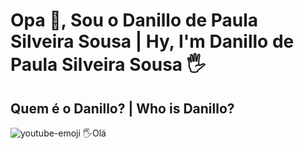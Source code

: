 # Opa 👋, Sou o Danillo de Paula Silveira Sousa | Hy, I'm Danillo de Paula Silveira Sousa 🖐
## Quem é o Danillo? | Who is Danillo?
![youtube-emoji](https://user-images.githubusercontent.com/69750393/211053908-79ea730f-0308-49f0-81cb-3c047b2b6f9f.png) 🖐Olá
